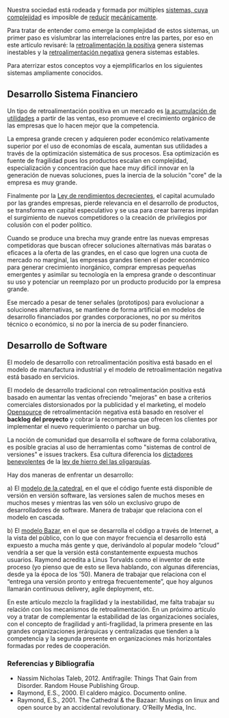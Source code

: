 <!--- Sociedad y retroalimentación negativa -->

Nuestra sociedad está rodeada y formada por múltiples [sistemas, cuya complejidad][9] es imposible de [reducir][11] [mecánicamente][10].

Para tratar de entender como emerge la complejidad de estos sistemas, un primer paso es vislumbrar las interrelaciones entre las partes, por eso en este artículo revisaré: la [retroalimentación la positiva][1] genera sistemas inestables y la [retroalimentación negativa][2] genera sistemas estables.

Para aterrizar estos conceptos voy a ejemplificarlos en los siguientes sistemas ampliamente conocidos.

## Desarrollo Sistema Financiero ##

Un tipo de retroalimentación positiva en un mercado es [la acumulación de utilidades][8] a partir de las ventas, eso promueve el crecimiento orgánico de las empresas que lo hacen mejor que la competencia.

La empresa grande crecen y adquieren poder económico relativamente superior por el uso de economías de escala, aumentan sus utilidades a través de la optimización sistemática de sus procesos. Esa optimización es fuente de fragilidad pues los productos escalan en complejidad, especialización y concentración que hace muy difícil innovar en la generación de nuevas soluciones, pues la inercia de la solución "core" de la empresa es muy grande.

Finalmente por la [Ley de rendimientos decrecientes][3], el capital acumulado por las grandes empresas, pierde relevancia en el desarrollo de productos, se transforma en capital especulativo y se usa para crear barreras impidan el surgimiento de nuevos competidores o la creación de privilegios por colusión con el poder político.

Cuando se produce una brecha muy grande entre las nuevas empresas competidoras que buscan ofrecer soluciones alternativas más baratas o eficaces a la oferta de las grandes, en el caso que logren una cuota de mercado no marginal, las empresas grandes tienen el poder económico para generar crecimiento inorgánico, comprar empresas pequeñas emergentes y asimilar su tecnología en la empresa grande o descontinuar su uso y potenciar un reemplazo por un producto producido por la empresa grande.

Ese mercado a pesar de tener señales (prototipos) para evolucionar a soluciones alternativas, se mantiene de forma artificial en modelos de desarrollo financiados por grandes corporaciones, no por su méritos técnico o económico, si no por la inercia de su poder financiero.

## Desarrollo de Software ##

El modelo de desarrollo con retroalimentación positiva está basado en el modelo de manufactura industrial y el modelo de retroalimentación negativa está basado en servicios.

El modelo de desarrollo tradicional con retroalimentación positiva está basado en aumentar las ventas ofreciendo "mejoras" en base a criterios comerciales distorsionados por la publicidad y el marketing, el modelo [Opensource][7] de retroalimentación negativa está basado en resolver el **backlog del proyecto** y cobrar la recompensa que ofrecen los clientes por implementar el nuevo requerimiento o parchar un bug.

La noción de comunidad que desarrolla el software de forma colaborativa, es posible gracias al uso de herramientas como "sistemas de control de versiones" e issues trackers. Esa cultura diferencia los [dictadores benevolentes][4] de la [ley de hierro del las oligarquías][5]. 

Hay dos maneras de enfrentar un desarrollo:

 a) El [modelo de la catedral][6], en el que el código fuente está disponible de versión en versión software, las versiones salen de muchos meses en muchos meses y mientras las ven sólo un exclusivo grupo de desarrolladores de software. Manera de trabajar que relaciona con el modelo en cascada.
 
 b) El [modelo Bazar][6], en el que se desarrolla el código a través de Internet, a la vista del público, con lo que con mayor frecuencia el desarrollo está expuesto a mucha más gente y que, derivándolo al popular modelo “cloud” vendría a ser que la versión está constantemente expuesta muchos usuarios. Raymond acredita a Linus Torvalds como el inventor de este proceso (yo pienso que de esto se lleva hablando, con algunas diferencias, desde ya la época de los '50). Manera de trabajar que relaciona con el “entrega una versión pronto y entrega frecuentemente”, que hoy algunos llamarán continuous delivery, agile deployment, etc.

En este artículo mezclo la fragilidad y la inestabilidad, me falta trabajar su relación con los mecanismos de retroalimentación.
En un próximo artículo voy a tratar de complementar la estabilidad de las organizaciones sociales, con el concepto de fragilidad y anti-fragilidad, la primera presente en las grandes organizaciones jerárquicas y centralizadas que tienden a la competencia y la segunda presente en organizaciones más horizontales formadas por redes de cooperación.

### Referencias y Bibliografía ###

[1]: https://es.wikipedia.org/wiki/Realimentaci%C3%B3n_positiva "Wikipedia: Retroalimentación Positiva"
[2]: https://es.wikipedia.org/wiki/Realimentaci%C3%B3n_negativa "Wikipedia: Retroalimentación Negativa"
[3]: https://es.wikipedia.org/wiki/Ley_de_los_rendimientos_decrecientes "Wikipedia:Ley de rendimientos decrecientes"
[4]: http://es.wikipedia.org/wiki/Benevolent_Dictator_for_Life "Wikipedia: Dictadores Benevolentes"
[5]: https://es.wikipedia.org/wiki/Robert_Michels "Wikipedia: Ley de hierro de las oligarquías"
[6]: http://www.javiergarzas.com/2015/05/catedral-bazar.html "Catedral y el Bazar"
[7]: http://collabmarket.org/2007/12/03/que-es-el-opensource/ "¿Qué es el opensource?"
[8]: http://collabmarket.org/2010/12/24/costos-fijos-en-el-modelo-economico-actual/ "Lucro y el rol social del Capitalismo"
[9]: https://es.wikipedia.org/wiki/Sistema_complejo "Wikipedia:Sistema Complejo"
[10]: https://es.wikipedia.org/wiki/Teor%C3%ADa_de_la_computabilidad "Wikipedia:Teoría de la computabilidad"
[11]: https://es.wikipedia.org/wiki/Reducci%C3%B3n_(filosof%C3%ADa) "Wikipedia:Reducción (filosofía)"

- Nassim Nicholas Taleb, 2012. Antifragile: Things That Gain from Disorder. Random House Publishing Group.
- Raymond, E.S., 2000. El caldero mágico. Documento online.
- Raymond, E.S., 2001. The Cathedral & the Bazaar: Musings on linux and open source by an accidental revolutionary.  O’Reilly Media, Inc.